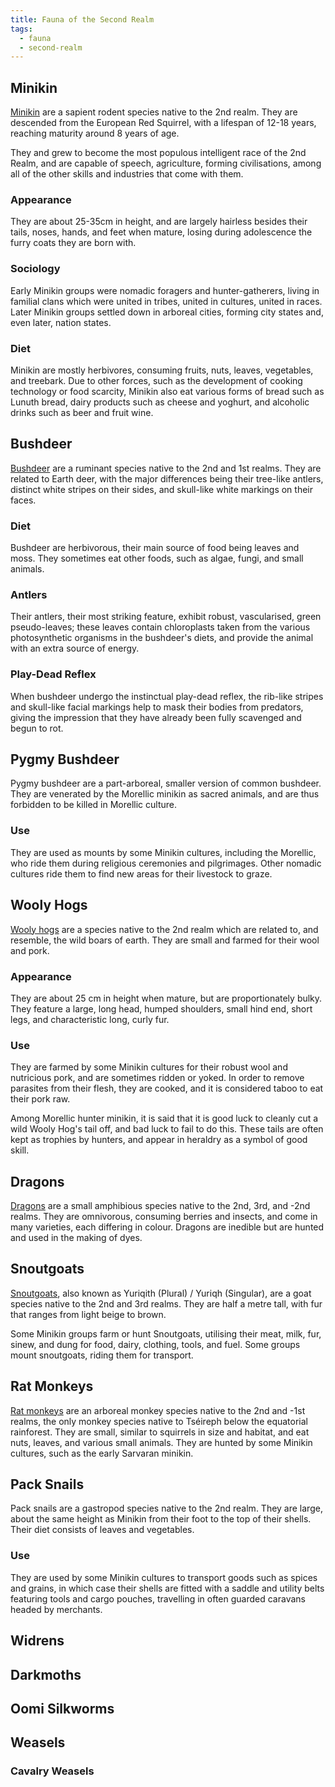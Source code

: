 ```yaml
---
title: Fauna of the Second Realm
tags:
  - fauna
  - second-realm
---
```

## Minikin
[Minikin](fauna/minikin.md) are a sapient rodent species native to the 2nd realm. They are descended from the European Red Squirrel, with a lifespan of 12-18 years, reaching maturity around 8 years of age.

They and grew to become the most populous intelligent race of the 2nd Realm, and are capable of speech, agriculture, forming civilisations, among all of the other skills and industries that come with them.
### Appearance
They are about 25-35cm in height, and are largely hairless besides their tails, noses, hands, and feet when mature, losing during adolescence the furry coats they are born with.
### Sociology
Early Minikin groups were nomadic foragers and hunter-gatherers, living in familial clans which were united in tribes, united in cultures, united in races. Later Minikin groups settled down in arboreal cities, forming city states and, even later, nation states.
### Diet
Minikin are mostly herbivores, consuming fruits, nuts, leaves, vegetables, and treebark. Due to other forces, such as the development of cooking technology or food scarcity, Minikin also eat various forms of bread such as Lunuth bread, dairy products such as cheese and yoghurt, and alcoholic drinks such as beer and fruit wine.
## Bushdeer
[Bushdeer](fauna/bushdeer.md) are a ruminant species native to the 2nd and 1st realms. They are related to Earth deer, with the major differences being their tree-like antlers, distinct white stripes on their sides, and skull-like white markings on their faces.
### Diet
Bushdeer are herbivorous, their main source of food being leaves and moss. They sometimes eat other foods, such as algae, fungi, and small animals.
### Antlers
Their antlers, their most striking feature, exhibit robust, vascularised, green pseudo-leaves; these leaves contain chloroplasts taken from the various photosynthetic organisms in the bushdeer's diets, and provide the animal with an extra source of energy.
### Play-Dead Reflex
When bushdeer undergo the instinctual play-dead reflex, the rib-like stripes and skull-like facial markings help to mask their bodies from predators, giving the impression that they have already been fully scavenged and begun to rot.
## Pygmy Bushdeer
Pygmy bushdeer are a part-arboreal, smaller version of common bushdeer. They are venerated by the Morellic minikin as sacred animals, and are thus forbidden to be killed in Morellic culture.
### Use
They are used as mounts by some Minikin cultures, including the Morellic, who ride them during religious ceremonies and pilgrimages. Other nomadic cultures ride them to find new areas for their livestock to graze.
## Wooly Hogs
[Wooly hogs](fauna/wooly-hogs.md) are a species native to the 2nd realm which are related to, and resemble, the wild boars of earth. They are small and farmed for their wool and pork.
### Appearance
They are about 25 cm in height when mature, but are proportionately bulky. They feature a large, long head, humped shoulders, small hind end, short legs, and characteristic long, curly fur.
### Use
They are farmed by some Minikin cultures for their robust wool and nutricious pork, and are sometimes ridden or yoked. In order to remove parasites from their flesh, they are cooked, and it is considered taboo to eat their pork raw.

Among Morellic hunter minikin, it is said that it is good luck to cleanly cut a wild Wooly Hog's tail off, and bad luck to fail to do this. These tails are often kept as trophies by hunters, and appear in heraldry as a symbol of good skill.
## Dragons
[Dragons](fauna/dragons.md) are a small amphibious species native to the 2nd, 3rd, and -2nd realms. They are omnivorous, consuming berries and insects, and come in many varieties, each differing in colour. Dragons are inedible but are hunted and used in the making of dyes.
## Snoutgoats
[Snoutgoats](fauna/snoutgoats.md), also known as Yuriqith (Plural) / Yuriqh (Singular), are a goat species native to the 2nd and 3rd realms. They are half a metre tall, with fur that ranges from light beige to brown.

Some Minikin groups farm or hunt Snoutgoats, utilising their meat, milk, fur, sinew, and dung for food, dairy, clothing, tools, and fuel. Some groups mount snoutgoats, riding them for transport.
## Rat Monkeys
[Rat monkeys](fauna/rat-monkeys.md) are an arboreal monkey species native to the 2nd and -1st realms, the only monkey species native to Tséireph below the equatorial rainforest. They are small, similar to squirrels in size and habitat, and eat nuts, leaves, and various small animals. They are hunted by some Minikin cultures, such as the early Sarvaran minikin.
## Pack Snails
Pack snails are a gastropod species native to the 2nd realm. They are large, about the same height as Minikin from their foot to the top of their shells. Their diet consists of leaves and vegetables.
### Use
They are used by some Minikin cultures to transport goods such as spices and grains, in which case their shells are fitted with a saddle and utility belts featuring tools and cargo pouches, travelling in often guarded caravans headed by merchants.
## Widrens

## Darkmoths

## Oomi Silkworms

## Weasels

### Cavalry Weasels
